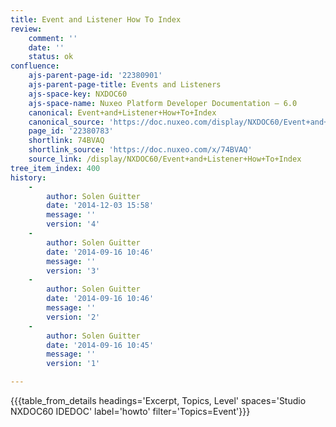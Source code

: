 ```yaml
---
title: Event and Listener How To Index
review:
    comment: ''
    date: ''
    status: ok
confluence:
    ajs-parent-page-id: '22380901'
    ajs-parent-page-title: Events and Listeners
    ajs-space-key: NXDOC60
    ajs-space-name: Nuxeo Platform Developer Documentation — 6.0
    canonical: Event+and+Listener+How+To+Index
    canonical_source: 'https://doc.nuxeo.com/display/NXDOC60/Event+and+Listener+How+To+Index'
    page_id: '22380783'
    shortlink: 74BVAQ
    shortlink_source: 'https://doc.nuxeo.com/x/74BVAQ'
    source_link: /display/NXDOC60/Event+and+Listener+How+To+Index
tree_item_index: 400
history:
    -
        author: Solen Guitter
        date: '2014-12-03 15:58'
        message: ''
        version: '4'
    -
        author: Solen Guitter
        date: '2014-09-16 10:46'
        message: ''
        version: '3'
    -
        author: Solen Guitter
        date: '2014-09-16 10:46'
        message: ''
        version: '2'
    -
        author: Solen Guitter
        date: '2014-09-16 10:45'
        message: ''
        version: '1'

---
```

{{{table_from_details headings='Excerpt, Topics, Level' spaces='Studio NXDOC60 IDEDOC' label='howto' filter='Topics=Event'}}}
